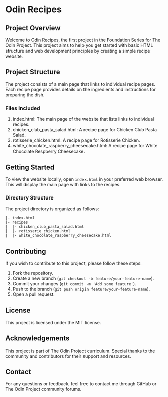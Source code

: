 # Odin Recipes
## Project Overview
Welcome to Odin Recipes, the first project in the Foundation Series for The Odin Project. This project aims to help you get started with basic HTML structure and web development principles by creating a simple recipe website.
## Project Structure
The project consists of a main page that links to individual recipe pages. Each recipe page provides details on the ingredients and instructions for preparing the dish.
### Files Included
1. index.html: The main page of the website that lists links to individual recipes.
2. chicken_club_pasta_salad.html: A recipe page for Chicken Club Pasta Salad.
3. rotisserie_chicken.html: A recipe page for Rotisserie Chicken.
4. white_chocolate_raspberry_cheesecake.html: A recipe page for White Chocolate Respberry Cheesecake.
## Getting Started
To view the website locally, open `index.html` in your preferred web browser. This will display the main page with links to the recipes.
### Directory Structure
The project directory is organized as follows:
```/Odin_Recipes
|- index.html
|- recipes
|  |- chicken_club_pasta_salad.html
|  |- rotisserie_chicken.html
|  |- white_chocolate_raspberry_cheesecake.html
```
## Contributing
If you wish to contribute to this project, please follow these steps:
1. Fork the repository.
2. Create a new branch (`git checkout -b feature/your-feature-name`).
3. Commit your changes (`git commit -m 'Add some feature'`).
4. Push to the branch (`git push origin feature/your-feature-name`).
5. Open a pull request.
## License
This project is licensed under the MIT license.
## Acknowledgements
This project is part of The Odin Project curriculum. Special thanks to the community and contributors for their support and resources.
## Contact
For any questions or feedback, feel free to contact me through GitHub or The Odin Project community forums.